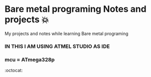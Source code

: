 # Bare metal programing Notes and projects  :boom:

 My projects and notes while learning Bare metal programing
  
  ### IN THIS I AM USING ATMEL STUDIO AS IDE
  
  ### mcu = ATmega328p
  :octocat:
